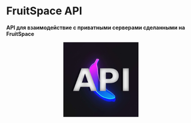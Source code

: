 # FruitSpace API
**API для взаимодействие с приватными серверами сделанными на FruitSpace**

<div align='center'><img src="imgs/fpapi.png" alt="alt text" width="200"/></div>
